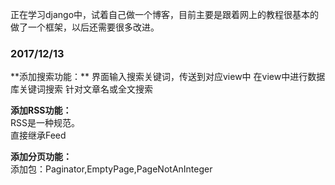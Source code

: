 <p>正在学习django中，试着自己做一个博客，目前主要是跟着网上的教程很基本的做了一个框架，以后还需要很多改进。</p>

<h3>2017/12/13</h3>
**添加搜索功能：**  
  界面输入搜索关键词，传送到对应view中   
  在view中进行数据库关键词搜索  
  针对文章名或全文搜索  

**添加RSS功能：**  
  RSS是一种规范。  
  直接继承Feed  

**添加分页功能：**  
  添加包：Paginator,EmptyPage,PageNotAnInteger  



